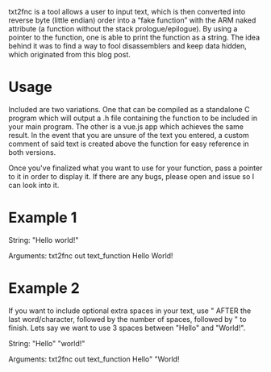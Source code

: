 txt2fnc is a tool allows a user to input text, which is then converted into reverse byte (little endian) order into a “fake function” with the ARM naked attribute (a function without the stack prologue/epilogue). By using a pointer to the function, one is able to print the function as a string. The idea behind it was to find a way to fool disassemblers and keep data hidden, which originated from this blog post.

# Usage
Included are two variations. One that can be compiled as a standalone C program which will output a .h file containing the function to be included in your main program. The other is a vue.js app which achieves the same result. In the event that you are unsure of the text you entered, a custom comment of said text is created above the function for easy reference in both versions.

Once you've finalized what you want to use for your function, pass a pointer to it in order to display it. If there are any bugs, please open and issue so I can look into it.

# Example 1
String: "Hello world!"

Arguments: txt2fnc out text_function Hello World!

# Example 2
If you want to include optional extra spaces in your text, use " AFTER the last word/character, followed by the number of spaces, followed by " to finish.
Lets say we want to use 3 spaces between "Hello" and "World!".

String: "Hello"   "world!"

Arguments: txt2fnc out text_function Hello"   "World!
